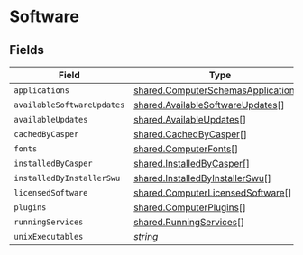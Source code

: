 # Software


## Fields

| Field                                                                                             | Type                                                                                              | Required                                                                                          | Description                                                                                       |
| ------------------------------------------------------------------------------------------------- | ------------------------------------------------------------------------------------------------- | ------------------------------------------------------------------------------------------------- | ------------------------------------------------------------------------------------------------- |
| `applications`                                                                                    | [shared.ComputerSchemasApplications](../../../sdk/models/shared/computerschemasapplications.md)[] | :heavy_minus_sign:                                                                                | N/A                                                                                               |
| `availableSoftwareUpdates`                                                                        | [shared.AvailableSoftwareUpdates](../../../sdk/models/shared/availablesoftwareupdates.md)[]       | :heavy_minus_sign:                                                                                | N/A                                                                                               |
| `availableUpdates`                                                                                | [shared.AvailableUpdates](../../../sdk/models/shared/availableupdates.md)[]                       | :heavy_minus_sign:                                                                                | N/A                                                                                               |
| `cachedByCasper`                                                                                  | [shared.CachedByCasper](../../../sdk/models/shared/cachedbycasper.md)[]                           | :heavy_minus_sign:                                                                                | N/A                                                                                               |
| `fonts`                                                                                           | [shared.ComputerFonts](../../../sdk/models/shared/computerfonts.md)[]                             | :heavy_minus_sign:                                                                                | N/A                                                                                               |
| `installedByCasper`                                                                               | [shared.InstalledByCasper](../../../sdk/models/shared/installedbycasper.md)[]                     | :heavy_minus_sign:                                                                                | N/A                                                                                               |
| `installedByInstallerSwu`                                                                         | [shared.InstalledByInstallerSwu](../../../sdk/models/shared/installedbyinstallerswu.md)[]         | :heavy_minus_sign:                                                                                | N/A                                                                                               |
| `licensedSoftware`                                                                                | [shared.ComputerLicensedSoftware](../../../sdk/models/shared/computerlicensedsoftware.md)[]       | :heavy_minus_sign:                                                                                | N/A                                                                                               |
| `plugins`                                                                                         | [shared.ComputerPlugins](../../../sdk/models/shared/computerplugins.md)[]                         | :heavy_minus_sign:                                                                                | N/A                                                                                               |
| `runningServices`                                                                                 | [shared.RunningServices](../../../sdk/models/shared/runningservices.md)[]                         | :heavy_minus_sign:                                                                                | N/A                                                                                               |
| `unixExecutables`                                                                                 | *string*                                                                                          | :heavy_minus_sign:                                                                                | N/A                                                                                               |